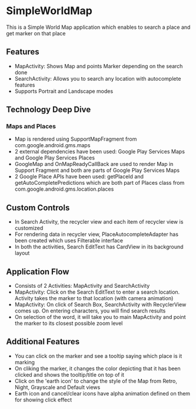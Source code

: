 # SimpleWorldMap
This is a Simple World Map application which enables to search a place and get marker on that place

## Features
- MapActivity: Shows Map and points Marker depending on the search done
- SearchActivity: Allows you to search any location with autocomplete features
- Supports Portrait and Landscape modes

## Technology Deep Dive
### Maps and Places
- Map is rendered using SupportMapFragment from com.google.android.gms.maps
- 2 external dependencies have been used: Google Play Services Maps and Google Play Services Places
- GoogleMap and OnMapReadyCallBack are used to render Map in Support Fragment and both are parts of Google Play Services Maps
- 2 Google Place APIs have been used: getPlaceId and getAutoCompletePredictions which are both part of Places class from com.google.android.gms.location.places

## Custom Controls
- In Search Activity, the recycler view and each item of recycler view is customized 
- For rendering data in recycler view, PlaceAutocompleteAdapter has been created which uses Filterable interface
- In both the activities, Search EditText has CardView in its background layout

## Application Flow
- Consists of 2 Activities: MapActivity and SearchActivity
- MapActivity: Click on the Search EditText to enter a search location. Activity takes the marker to that location (with camera animation)
- MapActivity: On click of Search Box, SearchActivity with RecyclerView comes up. On entering characters, you will find search results
- On selection of the word, it will take you to main MapActivity and point the marker to its closest possible zoom level

## Additional Features
- You can click on the marker and see a tooltip saying which place is it marking
- On cliking the marker, it changes the color depicting that it has been clicked and shows the tooltip/title on top of it
- Click on the 'earth icon' to change the style of the Map from Retro, Night, Grayscale and Default views
- Earth icon and cancel/clear icons have alpha animation defined on them for showing click effect
